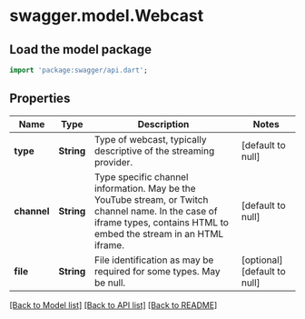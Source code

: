 # swagger.model.Webcast

## Load the model package
```dart
import 'package:swagger/api.dart';
```

## Properties
Name | Type | Description | Notes
------------ | ------------- | ------------- | -------------
**type** | **String** | Type of webcast, typically descriptive of the streaming provider. | [default to null]
**channel** | **String** | Type specific channel information. May be the YouTube stream, or Twitch channel name. In the case of iframe types, contains HTML to embed the stream in an HTML iframe. | [default to null]
**file** | **String** | File identification as may be required for some types. May be null. | [optional] [default to null]

[[Back to Model list]](../README.md#documentation-for-models) [[Back to API list]](../README.md#documentation-for-api-endpoints) [[Back to README]](../README.md)



